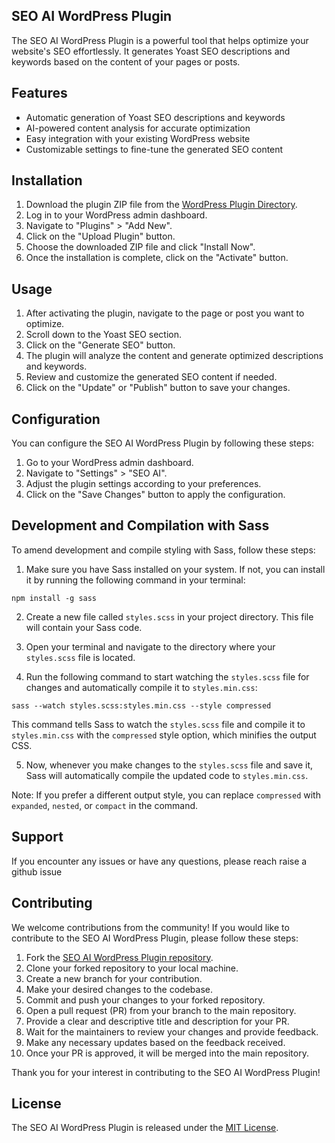 ## SEO AI WordPress Plugin

The SEO AI WordPress Plugin is a powerful tool that helps optimize your website's SEO effortlessly. It generates Yoast SEO descriptions and keywords based on the content of your pages or posts.

## Features

- Automatic generation of Yoast SEO descriptions and keywords
- AI-powered content analysis for accurate optimization
- Easy integration with your existing WordPress website
- Customizable settings to fine-tune the generated SEO content

## Installation

1. Download the plugin ZIP file from the [WordPress Plugin Directory](https://wordpress.org/plugins/seo-ai/).
2. Log in to your WordPress admin dashboard.
3. Navigate to "Plugins" > "Add New".
4. Click on the "Upload Plugin" button.
5. Choose the downloaded ZIP file and click "Install Now".
6. Once the installation is complete, click on the "Activate" button.

## Usage

1. After activating the plugin, navigate to the page or post you want to optimize.
2. Scroll down to the Yoast SEO section.
3. Click on the "Generate SEO" button.
4. The plugin will analyze the content and generate optimized descriptions and keywords.
5. Review and customize the generated SEO content if needed.
6. Click on the "Update" or "Publish" button to save your changes.

## Configuration

You can configure the SEO AI WordPress Plugin by following these steps:

1. Go to your WordPress admin dashboard.
2. Navigate to "Settings" > "SEO AI".
3. Adjust the plugin settings according to your preferences.
4. Click on the "Save Changes" button to apply the configuration.

## Development and Compilation with Sass

To amend development and compile styling with Sass, follow these steps:

1. Make sure you have Sass installed on your system. If not, you can install it by running the following command in your terminal:

```
npm install -g sass
```

2. Create a new file called `styles.scss` in your project directory. This file will contain your Sass code.

3. Open your terminal and navigate to the directory where your `styles.scss` file is located.

4. Run the following command to start watching the `styles.scss` file for changes and automatically compile it to `styles.min.css`:

```
sass --watch styles.scss:styles.min.css --style compressed
```

This command tells Sass to watch the `styles.scss` file and compile it to `styles.min.css` with the `compressed` style option, which minifies the output CSS.

5. Now, whenever you make changes to the `styles.scss` file and save it, Sass will automatically compile the updated code to `styles.min.css`.

Note: If you prefer a different output style, you can replace `compressed` with `expanded`, `nested`, or `compact` in the command.

## Support

If you encounter any issues or have any questions, please reach raise a github issue

## Contributing

We welcome contributions from the community! If you would like to contribute to the SEO AI WordPress Plugin, please follow these steps:

1. Fork the [SEO AI WordPress Plugin repository](https://github.com/seo-ai/wordpress-plugin).
2. Clone your forked repository to your local machine.
3. Create a new branch for your contribution.
4. Make your desired changes to the codebase.
5. Commit and push your changes to your forked repository.
6. Open a pull request (PR) from your branch to the main repository.
7. Provide a clear and descriptive title and description for your PR.
8. Wait for the maintainers to review your changes and provide feedback.
9. Make any necessary updates based on the feedback received.
10. Once your PR is approved, it will be merged into the main repository.

Thank you for your interest in contributing to the SEO AI WordPress Plugin!

## License

The SEO AI WordPress Plugin is released under the [MIT License](https://github.com/seo-ai/wordpress-plugin/blob/main/LICENSE).
